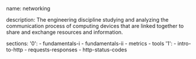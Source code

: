 name: networking

description: The engineering discipline studying and analyzing the communication process of computing devices that are linked together to share and exchange resources and information.

sections:
  '0':
    - fundamentals-i
    - fundamentals-ii
    - metrics
    - tools
  '1':
    - intro-to-http
    - requests-responses
    - http-status-codes
